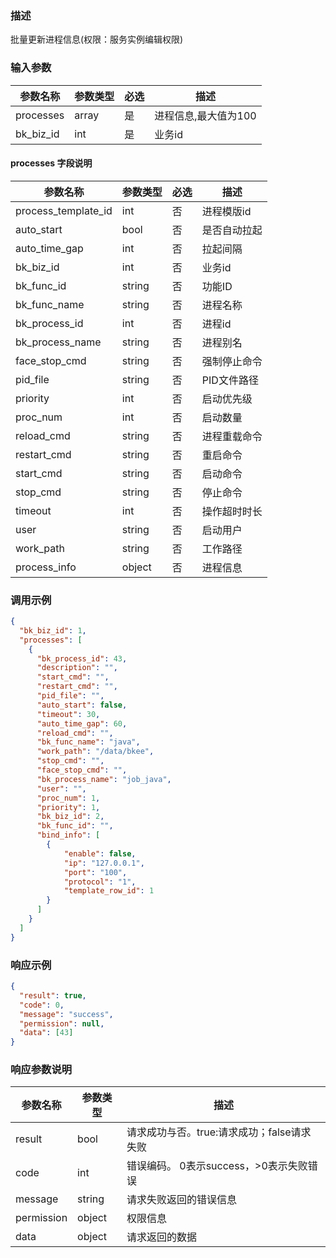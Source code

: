 ### 描述

批量更新进程信息(权限：服务实例编辑权限)

### 输入参数

| 参数名称      | 参数类型  | 必选 | 描述           |
|-----------|-------|----|--------------|
| processes | array | 是  | 进程信息,最大值为100 |
| bk_biz_id | int   | 是  | 业务id         |

#### processes 字段说明

| 参数名称                | 参数类型   | 必选 | 描述      |
|---------------------|--------|----|---------|
| process_template_id | int    | 否  | 进程模版id  |
| auto_start          | bool   | 否  | 是否自动拉起  |
| auto_time_gap       | int    | 否  | 拉起间隔    |
| bk_biz_id           | int    | 否  | 业务id    |
| bk_func_id          | string | 否  | 功能ID    |
| bk_func_name        | string | 否  | 进程名称    |
| bk_process_id       | int    | 否  | 进程id    |
| bk_process_name     | string | 否  | 进程别名    |
| face_stop_cmd       | string | 否  | 强制停止命令  |
| pid_file            | string | 否  | PID文件路径 |
| priority            | int    | 否  | 启动优先级   |
| proc_num            | int    | 否  | 启动数量    |
| reload_cmd          | string | 否  | 进程重载命令  |
| restart_cmd         | string | 否  | 重启命令    |
| start_cmd           | string | 否  | 启动命令    |
| stop_cmd            | string | 否  | 停止命令    |
| timeout             | int    | 否  | 操作超时时长  |
| user                | string | 否  | 启动用户    |
| work_path           | string | 否  | 工作路径    |
| process_info        | object | 否  | 进程信息    |

### 调用示例

```json
{
  "bk_biz_id": 1,
  "processes": [
    {
      "bk_process_id": 43,
      "description": "",
      "start_cmd": "",
      "restart_cmd": "",
      "pid_file": "",
      "auto_start": false,
      "timeout": 30,
      "auto_time_gap": 60,
      "reload_cmd": "",
      "bk_func_name": "java",
      "work_path": "/data/bkee",
      "stop_cmd": "",
      "face_stop_cmd": "",
      "bk_process_name": "job_java",
      "user": "",
      "proc_num": 1,
      "priority": 1,
      "bk_biz_id": 2,
      "bk_func_id": "",
      "bind_info": [
        {
            "enable": false,  
            "ip": "127.0.0.1",  
            "port": "100",  
            "protocol": "1", 
            "template_row_id": 1  
        }
      ]
    }
  ]
}
```

### 响应示例

```json
{
  "result": true,
  "code": 0,
  "message": "success",
  "permission": null,
  "data": [43]
}
```

### 响应参数说明

| 参数名称       | 参数类型   | 描述                         |
|------------|--------|----------------------------|
| result     | bool   | 请求成功与否。true:请求成功；false请求失败 |
| code       | int    | 错误编码。 0表示success，>0表示失败错误  |
| message    | string | 请求失败返回的错误信息                |
| permission | object | 权限信息                       |
| data       | object | 请求返回的数据                    |
